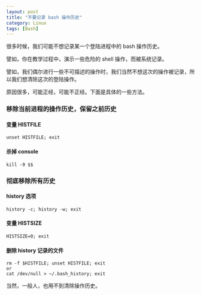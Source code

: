 ```yaml
---
layout: post
title: "不要记录 bash 操作历史"
category: Linux
tags: [Bash]
---
```


很多时候，我们可能不想记录某一个登陆进程中的 bash 操作历史。

譬如，你在教学过程中，演示一些危险的 shell 操作，而被系统记录。

譬如，我们偶尔进行一些不可描述的操作时，我们当然不想这次的操作被记录，所以我们想清除这次的登陆操作。

原因很多，可能正经，可能不正经。下面是具体的一些方法。

### 移除当前进程的操作历史，保留之前历史

#### 变量 HISTFILE

    unset HISTFILE; exit

<!-- more -->

#### 杀掉 console

    kill -9 $$

### 彻底移除所有历史

#### history 选项

    history -c; history -w; exit

#### 变量 HISTSIZE

    HISTSIZE=0; exit

#### 删除 history 记录的文件

    rm -f $HISTFILE; unset HISTFILE; exit
    or
    cat /dev/null > ~/.bash_history; exit

当然，一般人，也用不到清除操作历史。
